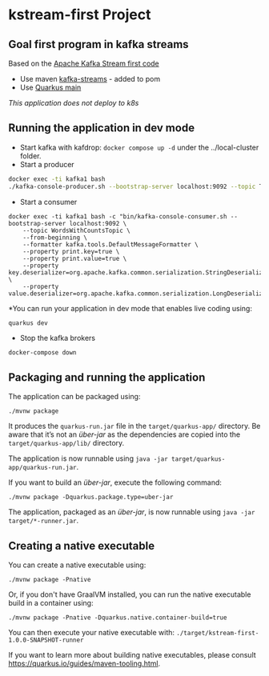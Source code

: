 # kstream-first Project

## Goal first program in kafka streams

Based on the [Apache Kafka Stream first code](https://kafka.apache.org/documentation/streams/#:~:text=Kafka%20Streams%20is%20a%20client,Kafka's%20server%2Dside%20cluster%20technology)

  
* Use maven [kafka-streams](https://mvnrepository.com/artifact/org.apache.kafka/kafka-streams) - added to pom
* Use [Quarkus main](https://quarkus.io/guides/command-mode-reference)

*This application does not deploy to k8s*

## Running the application in dev mode

* Start kafka with kafdrop: `docker compose up -d` under the ../local-cluster folder.
* Start a producer

```sh
docker exec -ti kafka1 bash
./kafka-console-producer.sh --bootstrap-server localhost:9092 --topic TextLinesTopic
```

* Start a consumer

```
docker exec -ti kafka1 bash -c "bin/kafka-console-consumer.sh --bootstrap-server localhost:9092 \
    --topic WordsWithCountsTopic \    
    --from-beginning \
    --formatter kafka.tools.DefaultMessageFormatter \
    --property print.key=true \
    --property print.value=true \
    --property key.deserializer=org.apache.kafka.common.serialization.StringDeserializer \
    --property value.deserializer=org.apache.kafka.common.serialization.LongDeserializer"
```

*You can run your application in dev mode that enables live coding using:

```shell script
quarkus dev
```

* Stop the kafka brokers

```sh
docker-compose down
```

## Packaging and running the application

The application can be packaged using:
```shell script
./mvnw package
```

It produces the `quarkus-run.jar` file in the `target/quarkus-app/` directory.
Be aware that it’s not an _über-jar_ as the dependencies are copied into the `target/quarkus-app/lib/` directory.

The application is now runnable using `java -jar target/quarkus-app/quarkus-run.jar`.

If you want to build an _über-jar_, execute the following command:
```shell script
./mvnw package -Dquarkus.package.type=uber-jar
```

The application, packaged as an _über-jar_, is now runnable using `java -jar target/*-runner.jar`.

## Creating a native executable

You can create a native executable using: 
```shell script
./mvnw package -Pnative
```

Or, if you don't have GraalVM installed, you can run the native executable build in a container using: 
```shell script
./mvnw package -Pnative -Dquarkus.native.container-build=true
```

You can then execute your native executable with: `./target/kstream-first-1.0.0-SNAPSHOT-runner`

If you want to learn more about building native executables, please consult https://quarkus.io/guides/maven-tooling.html.

